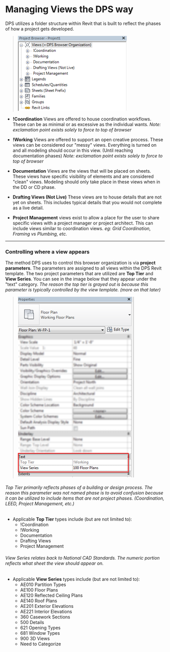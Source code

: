 # Managing Views the DPS way

DPS utilizes a folder structure within Revit that is built to reflect the phases of how a project gets developed.

>![Project Browser](images/3-1/00-projectBrowser.png)

* **!Coordination** Views are offered to house coordination workflows. These can be as minimal or as excessive as the individual wants. *Note: exclamation point exists solely to force to top of browser*

* **!Working** Views are offered to support an open creative process. These views can be considered our "messy" views. Everything is turned on and all modeling should occur in this view. (Until reaching documentation phases) *Note: exclamation point exists solely to force to top of browser*

* **Documentation** Views are the views that will be placed on sheets. These views have specific visibility of elements and are considered "clean" views. Modeling should only take place in these views when in the DD or CD phase.

* **Drafting Views (Not Live)** These views are to house details that are not yet on sheets. This includes typical details that you would not complete as a live detail.

* **Project Management** views exist to allow a place for the user to share specific views with a project manager or project architect. This can include views similar to coordination views. *eg: Grid Coordination, Framing vs Plumbing, etc.*
---
### Controlling where a view appears

The method DPS uses to control this browser organization is via **project parameters**. The parameters are assigned to all views within the DPS Revit template.
The two project parameters that are utilized are **Top Tier** and **View Series**. You can see in the image below that they appear under the "text" category. *The reason the top tier is grayed out is because this parameter is typically controlled by the view template. (more on that later)*

> ![View Parameters](images/3-1/01-viewParams.png)

###### Top Tier primarily reflects phases of a building or design process. *The reason this parameter was not named phase is to avoid confusion because it can be utilized to include items that are not project phases. (Coordination, LEED, Project Management, etc.)*

* Applicable **Top Tier** types include (but are not limited to): 
  * !Coordination
  * !Working
  * Documentation
  * Drafting Views
  * Project Management

###### View Series relates back to National CAD Standards. The numeric portion reflects what sheet the view should appear on.

* Applicable **View Series** types include  (but are not limited to):
  * AE010 Partition Types 
  * AE100 Floor Plans 
  * AE120 Reflected Ceiling Plans 
  * AE140 Roof Plans 
  * AE201 Exterior Elevations 
  * AE221 Interior Elevations 
  * 360 Casework Sections 
  * 500 Details 
  * 621 Opening Types 
  * 681 Window Types 
  * 900 3D Views 
  * Need to Categorize
